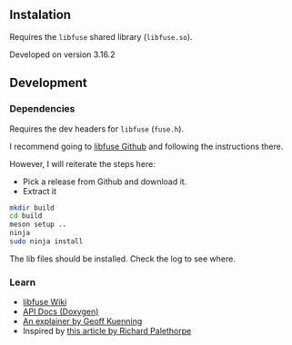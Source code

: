
## Instalation

Requires the `libfuse` shared library (`libfuse.so`).

Developed on version 3.16.2

## Development

### Dependencies

Requires the dev headers for `libfuse` (`fuse.h`).

I recommend going to [libfuse Github](https://github.com/libfuse/libfuse) and following the instructions there.

However, I will reiterate the steps here:

- Pick a release from Github and download it.
- Extract it 

```bash
mkdir build
cd build
meson setup ..
ninja
sudo ninja install
```

The lib files should be installed. Check the log to see where.

### Learn

- [libfuse Wiki](https://github.com/libfuse/libfuse/wiki)
- [API Docs (Doxygen)](https://libfuse.github.io/doxygen/)
- [An explainer by Geoff Kuenning](https://www.cs.hmc.edu/~geoff/classes/hmc.cs137.202001/homework/fuse/fuse_doc.html)
- Inspired by [this article by Richard Palethorpe](https://richiejp.com/zig-fuse-one)

